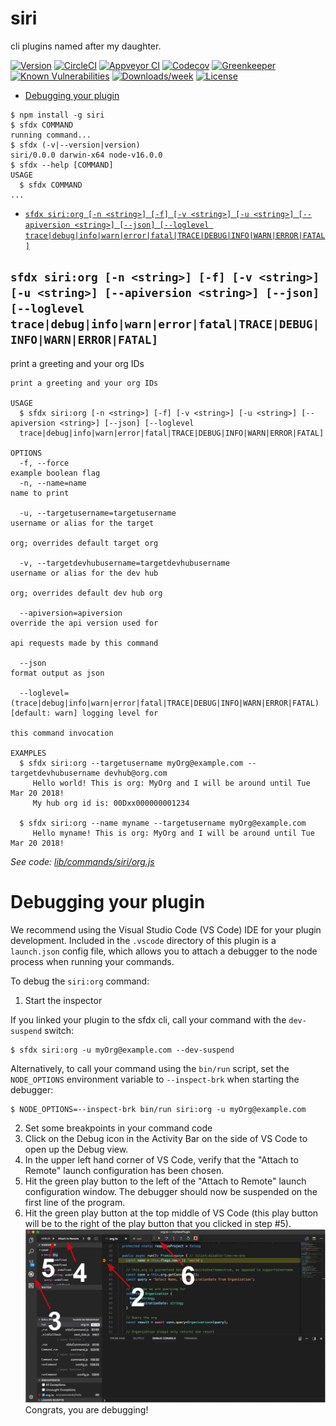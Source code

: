 siri
====

cli plugins named after my daughter.

[![Version](https://img.shields.io/npm/v/siri.svg)](https://npmjs.org/package/siri)
[![CircleCI](https://circleci.com/gh/https://github.com/VenkatKoppolu/venkat-cli.git/https://github.com/VenkatKoppolu/venkat-cli/tree/master.svg?style=shield)](https://circleci.com/gh/https://github.com/VenkatKoppolu/venkat-cli.git/https://github.com/VenkatKoppolu/venkat-cli/tree/master)
[![Appveyor CI](https://ci.appveyor.com/api/projects/status/github/https://github.com/VenkatKoppolu/venkat-cli.git/https://github.com/VenkatKoppolu/venkat-cli?branch=master&svg=true)](https://ci.appveyor.com/project/heroku/venkat-cli/branch/master)
[![Codecov](https://codecov.io/gh/https://github.com/VenkatKoppolu/venkat-cli.git/https://github.com/VenkatKoppolu/venkat-cli/branch/master/graph/badge.svg)](https://codecov.io/gh/https://github.com/VenkatKoppolu/venkat-cli.git/https://github.com/VenkatKoppolu/venkat-cli)
[![Greenkeeper](https://badges.greenkeeper.io/https://github.com/VenkatKoppolu/venkat-cli.git/https://github.com/VenkatKoppolu/venkat-cli.svg)](https://greenkeeper.io/)
[![Known Vulnerabilities](https://snyk.io/test/github/https://github.com/VenkatKoppolu/venkat-cli.git/https://github.com/VenkatKoppolu/venkat-cli/badge.svg)](https://snyk.io/test/github/https://github.com/VenkatKoppolu/venkat-cli.git/https://github.com/VenkatKoppolu/venkat-cli)
[![Downloads/week](https://img.shields.io/npm/dw/siri.svg)](https://npmjs.org/package/siri)
[![License](https://img.shields.io/npm/l/siri.svg)](https://github.com/https://github.com/VenkatKoppolu/venkat-cli.git/https://github.com/VenkatKoppolu/venkat-cli/blob/master/package.json)

<!-- toc -->
* [Debugging your plugin](#debugging-your-plugin)
<!-- tocstop -->
<!-- install -->
<!-- usage -->
```sh-session
$ npm install -g siri
$ sfdx COMMAND
running command...
$ sfdx (-v|--version|version)
siri/0.0.0 darwin-x64 node-v16.0.0
$ sfdx --help [COMMAND]
USAGE
  $ sfdx COMMAND
...
```
<!-- usagestop -->
<!-- commands -->
* [`sfdx siri:org [-n <string>] [-f] [-v <string>] [-u <string>] [--apiversion <string>] [--json] [--loglevel trace|debug|info|warn|error|fatal|TRACE|DEBUG|INFO|WARN|ERROR|FATAL]`](#sfdx-siriorg--n-string--f--v-string--u-string---apiversion-string---json---loglevel-tracedebuginfowarnerrorfataltracedebuginfowarnerrorfatal)

## `sfdx siri:org [-n <string>] [-f] [-v <string>] [-u <string>] [--apiversion <string>] [--json] [--loglevel trace|debug|info|warn|error|fatal|TRACE|DEBUG|INFO|WARN|ERROR|FATAL]`

print a greeting and your org IDs

```
print a greeting and your org IDs

USAGE
  $ sfdx siri:org [-n <string>] [-f] [-v <string>] [-u <string>] [--apiversion <string>] [--json] [--loglevel 
  trace|debug|info|warn|error|fatal|TRACE|DEBUG|INFO|WARN|ERROR|FATAL]

OPTIONS
  -f, --force                                                                       example boolean flag
  -n, --name=name                                                                   name to print

  -u, --targetusername=targetusername                                               username or alias for the target
                                                                                    org; overrides default target org

  -v, --targetdevhubusername=targetdevhubusername                                   username or alias for the dev hub
                                                                                    org; overrides default dev hub org

  --apiversion=apiversion                                                           override the api version used for
                                                                                    api requests made by this command

  --json                                                                            format output as json

  --loglevel=(trace|debug|info|warn|error|fatal|TRACE|DEBUG|INFO|WARN|ERROR|FATAL)  [default: warn] logging level for
                                                                                    this command invocation

EXAMPLES
  $ sfdx siri:org --targetusername myOrg@example.com --targetdevhubusername devhub@org.com
     Hello world! This is org: MyOrg and I will be around until Tue Mar 20 2018!
     My hub org id is: 00Dxx000000001234
  
  $ sfdx siri:org --name myname --targetusername myOrg@example.com
     Hello myname! This is org: MyOrg and I will be around until Tue Mar 20 2018!
```

_See code: [lib/commands/siri/org.js](https://github.com/VenkatKoppolu/venkat-cli.git/https://github.com/VenkatKoppolu/venkat-cli/blob/v0.0.0/lib/commands/siri/org.js)_
<!-- commandsstop -->
<!-- debugging-your-plugin -->
# Debugging your plugin
We recommend using the Visual Studio Code (VS Code) IDE for your plugin development. Included in the `.vscode` directory of this plugin is a `launch.json` config file, which allows you to attach a debugger to the node process when running your commands.

To debug the `siri:org` command: 
1. Start the inspector
  
If you linked your plugin to the sfdx cli, call your command with the `dev-suspend` switch: 
```sh-session
$ sfdx siri:org -u myOrg@example.com --dev-suspend
```
  
Alternatively, to call your command using the `bin/run` script, set the `NODE_OPTIONS` environment variable to `--inspect-brk` when starting the debugger:
```sh-session
$ NODE_OPTIONS=--inspect-brk bin/run siri:org -u myOrg@example.com
```

2. Set some breakpoints in your command code
3. Click on the Debug icon in the Activity Bar on the side of VS Code to open up the Debug view.
4. In the upper left hand corner of VS Code, verify that the "Attach to Remote" launch configuration has been chosen.
5. Hit the green play button to the left of the "Attach to Remote" launch configuration window. The debugger should now be suspended on the first line of the program. 
6. Hit the green play button at the top middle of VS Code (this play button will be to the right of the play button that you clicked in step #5).
<br><img src=".images/vscodeScreenshot.png" width="480" height="278"><br>
Congrats, you are debugging!
